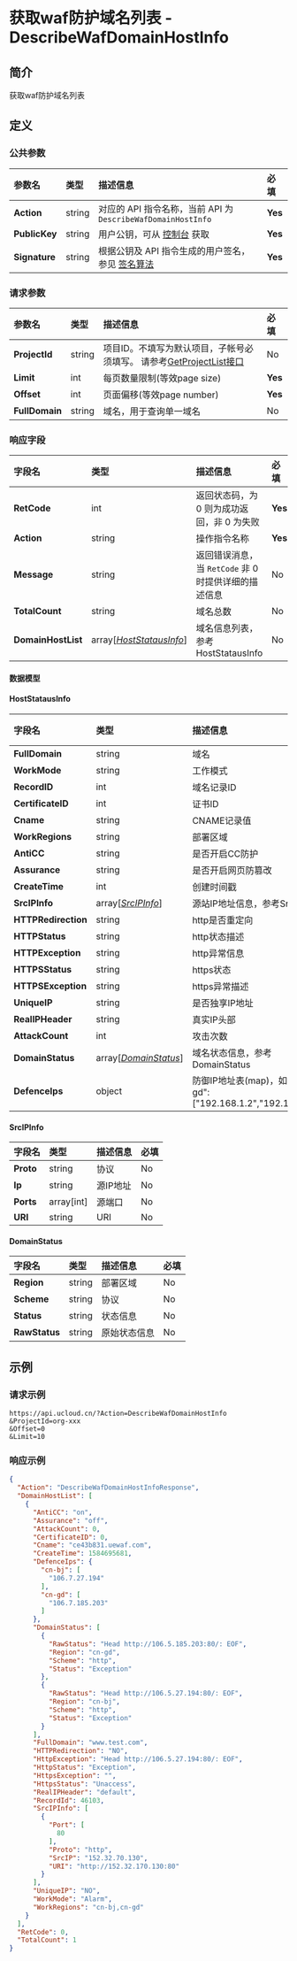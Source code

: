 # 获取waf防护域名列表 - DescribeWafDomainHostInfo

## 简介

获取waf防护域名列表









## 定义

### 公共参数

| 参数名 | 类型 | 描述信息 | 必填 |
|:---|:---|:---|:---|
| **Action**     | string  | 对应的 API 指令名称，当前 API 为 `DescribeWafDomainHostInfo`                        | **Yes** |
| **PublicKey**  | string  | 用户公钥，可从 [控制台](https://console.ucloud.cn/uapi/apikey) 获取                                             | **Yes** |
| **Signature**  | string  | 根据公钥及 API 指令生成的用户签名，参见 [签名算法](api/summary/signature.md)  | **Yes** |

### 请求参数

| 参数名 | 类型 | 描述信息 | 必填 |
|:---|:---|:---|:---|
| **ProjectId** | string | 项目ID。不填写为默认项目，子帐号必须填写。 请参考[GetProjectList接口](api/summary/get_project_list) |No|
| **Limit** | int | 每页数量限制(等效page size) |**Yes**|
| **Offset** | int | 页面偏移(等效page number) |**Yes**|
| **FullDomain** | string | 域名，用于查询单一域名 |No|

### 响应字段

| 字段名 | 类型 | 描述信息 | 必填 |
|:---|:---|:---|:---|
| **RetCode** | int | 返回状态码，为 0 则为成功返回，非 0 为失败 |**Yes**|
| **Action** | string | 操作指令名称 |**Yes**|
| **Message** | string | 返回错误消息，当 `RetCode` 非 0 时提供详细的描述信息 |No|
| **TotalCount** | string | 域名总数 |No|
| **DomainHostList** | array[[*HostStatausInfo*](#HostStatausInfo)] | 域名信息列表，参考HostStatausInfo |No|

#### 数据模型


#### HostStatausInfo

| 字段名 | 类型 | 描述信息 | 必填 |
|:---|:---|:---|:---|
| **FullDomain** | string | 域名 |No|
| **WorkMode** | string | 工作模式 |No|
| **RecordID** | int | 域名记录ID |No|
| **CertificateID** | int | 证书ID |No|
| **Cname** | string | CNAME记录值 |No|
| **WorkRegions** | string | 部署区域 |No|
| **AntiCC** | string | 是否开启CC防护 |No|
| **Assurance** | string | 是否开启网页防篡改 |No|
| **CreateTime** | int | 创建时间戳 |No|
| **SrcIPInfo** | array[[*SrcIPInfo*](#SrcIPInfo)] | 源站IP地址信息，参考SrcIPInfo |No|
| **HTTPRedirection** | string | http是否重定向 |No|
| **HTTPStatus** | string | http状态描述 |No|
| **HTTPException** | string | http异常信息 |No|
| **HTTPSStatus** | string | https状态 |No|
| **HTTPSException** | string | https异常描述 |No|
| **UniqueIP** | string | 是否独享IP地址 |No|
| **RealIPHeader** | string | 真实IP头部 |No|
| **AttackCount** | int | 攻击次数 |No|
| **DomainStatus** | array[[*DomainStatus*](#DomainStatus)] | 域名状态信息，参考DomainStatus |No|
| **DefenceIps** | object | 防御IP地址表(map)，如：{"cn-gd":["192.168.1.2","192.168.1.3"] |No|

#### SrcIPInfo

| 字段名 | 类型 | 描述信息 | 必填 |
|:---|:---|:---|:---|
| **Proto** | string | 协议 |No|
| **Ip** | string | 源IP地址 |No|
| **Ports** | array[int] | 源端口 |No|
| **URI** | string | URI |No|

#### DomainStatus

| 字段名 | 类型 | 描述信息 | 必填 |
|:---|:---|:---|:---|
| **Region** | string | 部署区域 |No|
| **Scheme** | string | 协议 |No|
| **Status** | string | 状态信息 |No|
| **RawStatus** | string | 原始状态信息 |No|

## 示例

### 请求示例
    
```
https://api.ucloud.cn/?Action=DescribeWafDomainHostInfo
&ProjectId=org-xxx
&Offset=0
&Limit=10
```

### 响应示例
    
```json
{
  "Action": "DescribeWafDomainHostInfoResponse",
  "DomainHostList": [
    {
      "AntiCC": "on",
      "Assurance": "off",
      "AttackCount": 0,
      "CertificateID": 0,
      "Cname": "ce43b831.uewaf.com",
      "CreateTime": 1584695681,
      "DefenceIps": {
        "cn-bj": [
          "106.7.27.194"
        ],
        "cn-gd": [
          "106.7.185.203"
        ]
      },
      "DomainStatus": [
        {
          "RawStatus": "Head http://106.5.185.203:80/: EOF",
          "Region": "cn-gd",
          "Scheme": "http",
          "Status": "Exception"
        },
        {
          "RawStatus": "Head http://106.5.27.194:80/: EOF",
          "Region": "cn-bj",
          "Scheme": "http",
          "Status": "Exception"
        }
      ],
      "FullDomain": "www.test.com",
      "HTTPRedirection": "NO",
      "HttpException": "Head http://106.5.27.194:80/: EOF",
      "HttpStatus": "Exception",
      "HttpsException": "",
      "HttpsStatus": "Unaccess",
      "RealIPHeader": "default",
      "RecordId": 46103,
      "SrcIPInfo": [
        {
          "Port": [
            80
          ],
          "Proto": "http",
          "SrcIP": "152.32.70.130",
          "URI": "http://152.32.170.130:80"
        }
      ],
      "UniqueIP": "NO",
      "WorkMode": "Alarm",
      "WorkRegions": "cn-bj,cn-gd"
    }
  ],
  "RetCode": 0,
  "TotalCount": 1
}
```





